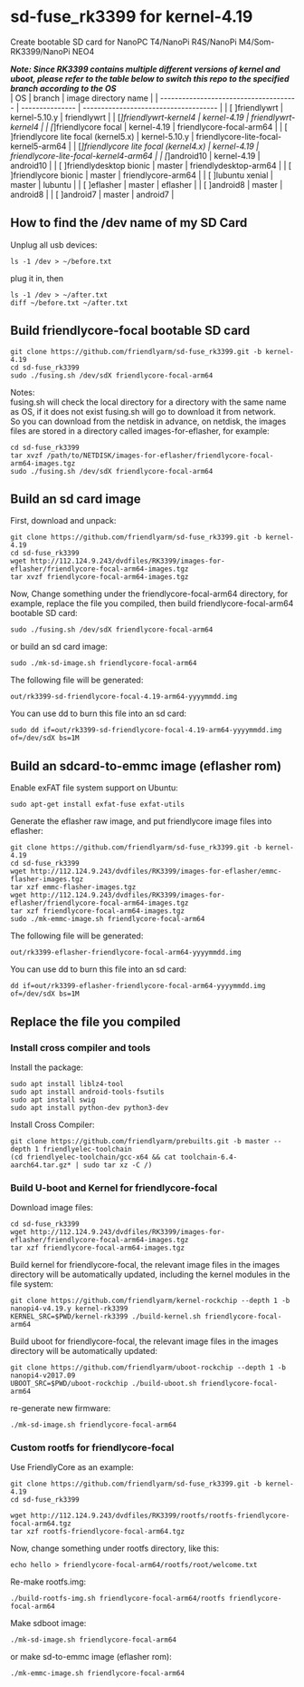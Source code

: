 # sd-fuse_rk3399 for kernel-4.19
Create bootable SD card for NanoPC T4/NanoPi R4S/NanoPi M4/Som-RK3399/NanoPi NEO4  
  
***Note: Since RK3399 contains multiple different versions of kernel and uboot, please refer to the table below to switch this repo to the specified branch according to the OS***  
| OS                                     | branch          | image directory name                  |
| -------------------------------------- | --------------- | ------------------------------------- |
| [ ]friendlywrt                         | kernel-5.10.y   | friendlywrt                           |
| [*]friendlywrt-kernel4                 | kernel-4.19     | friendlywrt-kernel4                   |
| [*]friendlycore focal                  | kernel-4.19     | friendlycore-focal-arm64              |
| [ ]friendlycore lite focal (kernel5.x) | kernel-5.10.y   | friendlycore-lite-focal-kernel5-arm64 |
| [*]friendlycore lite focal (kernel4.x) | kernel-4.19     | friendlycore-lite-focal-kernel4-arm64 |
| [*]android10                           | kernel-4.19     | android10                             |
| [ ]friendlydesktop bionic              | master          | friendlydesktop-arm64                 |
| [ ]friendlycore bionic                 | master          | friendlycore-arm64                    |
| [ ]lubuntu xenial                      | master          | lubuntu                               |
| [ ]eflasher                            | master          | eflasher                              |
| [ ]android8                            | master          | android8                              |
| [ ]android7                            | master          | android7                              |
  
## How to find the /dev name of my SD Card
Unplug all usb devices:
```
ls -1 /dev > ~/before.txt
```
plug it in, then
```
ls -1 /dev > ~/after.txt
diff ~/before.txt ~/after.txt
```

## Build friendlycore-focal bootable SD card
```
git clone https://github.com/friendlyarm/sd-fuse_rk3399.git -b kernel-4.19
cd sd-fuse_rk3399
sudo ./fusing.sh /dev/sdX friendlycore-focal-arm64
```
Notes:  
fusing.sh will check the local directory for a directory with the same name as OS, if it does not exist fusing.sh will go to download it from network.  
So you can download from the netdisk in advance, on netdisk, the images files are stored in a directory called images-for-eflasher, for example:
```
cd sd-fuse_rk3399
tar xvzf /path/to/NETDISK/images-for-eflasher/friendlycore-focal-arm64-images.tgz
sudo ./fusing.sh /dev/sdX friendlycore-focal-arm64
```

## Build an sd card image
First, download and unpack:
```
git clone https://github.com/friendlyarm/sd-fuse_rk3399.git -b kernel-4.19
cd sd-fuse_rk3399
wget http://112.124.9.243/dvdfiles/RK3399/images-for-eflasher/friendlycore-focal-arm64-images.tgz
tar xvzf friendlycore-focal-arm64-images.tgz
```
Now,  Change something under the friendlycore-focal-arm64 directory, 
for example, replace the file you compiled, then build friendlycore-focal-arm64 bootable SD card: 
```
sudo ./fusing.sh /dev/sdX friendlycore-focal-arm64
```
or build an sd card image:
```
sudo ./mk-sd-image.sh friendlycore-focal-arm64
```
The following file will be generated:  
```
out/rk3399-sd-friendlycore-focal-4.19-arm64-yyyymmdd.img
```
You can use dd to burn this file into an sd card:
```
sudo dd if=out/rk3399-sd-friendlycore-focal-4.19-arm64-yyyymmdd.img of=/dev/sdX bs=1M
```
## Build an sdcard-to-emmc image (eflasher rom)
Enable exFAT file system support on Ubuntu:
```
sudo apt-get install exfat-fuse exfat-utils
```
Generate the eflasher raw image, and put friendlycore image files into eflasher:
```
git clone https://github.com/friendlyarm/sd-fuse_rk3399.git -b kernel-4.19
cd sd-fuse_rk3399
wget http://112.124.9.243/dvdfiles/RK3399/images-for-eflasher/emmc-flasher-images.tgz
tar xzf emmc-flasher-images.tgz
wget http://112.124.9.243/dvdfiles/RK3399/images-for-eflasher/friendlycore-focal-arm64-images.tgz
tar xzf friendlycore-focal-arm64-images.tgz
sudo ./mk-emmc-image.sh friendlycore-focal-arm64
```
The following file will be generated:  
```
out/rk3399-eflasher-friendlycore-focal-arm64-yyyymmdd.img
```
You can use dd to burn this file into an sd card:
```
dd if=out/rk3399-eflasher-friendlycore-focal-arm64-yyyymmdd.img of=/dev/sdX bs=1M
```

## Replace the file you compiled

### Install cross compiler and tools

Install the package:
```
sudo apt install liblz4-tool
sudo apt install android-tools-fsutils
sudo apt install swig
sudo apt install python-dev python3-dev
```
Install Cross Compiler:
```
git clone https://github.com/friendlyarm/prebuilts.git -b master --depth 1 friendlyelec-toolchain
(cd friendlyelec-toolchain/gcc-x64 && cat toolchain-6.4-aarch64.tar.gz* | sudo tar xz -C /)
```

### Build U-boot and Kernel for friendlycore-focal
Download image files:
```
cd sd-fuse_rk3399
wget http://112.124.9.243/dvdfiles/RK3399/images-for-eflasher/friendlycore-focal-arm64-images.tgz
tar xzf friendlycore-focal-arm64-images.tgz
```
Build kernel for friendlycore-focal, the relevant image files in the images directory will be automatically updated, including the kernel modules in the file system:
```
git clone https://github.com/friendlyarm/kernel-rockchip --depth 1 -b nanopi4-v4.19.y kernel-rk3399
KERNEL_SRC=$PWD/kernel-rk3399 ./build-kernel.sh friendlycore-focal-arm64
```
Build uboot for friendlycore-focal, the relevant image files in the images directory will be automatically updated:
```
git clone https://github.com/friendlyarm/uboot-rockchip --depth 1 -b nanopi4-v2017.09
UBOOT_SRC=$PWD/uboot-rockchip ./build-uboot.sh friendlycore-focal-arm64
```
re-generate new firmware:
```
./mk-sd-image.sh friendlycore-focal-arm64
```

### Custom rootfs for friendlycore-focal
Use FriendlyCore as an example:
```
git clone https://github.com/friendlyarm/sd-fuse_rk3399.git -b kernel-4.19
cd sd-fuse_rk3399

wget http://112.124.9.243/dvdfiles/RK3399/rootfs/rootfs-friendlycore-focal-arm64.tgz
tar xzf rootfs-friendlycore-focal-arm64.tgz
```
Now,  change something under rootfs directory, like this:
```
echo hello > friendlycore-focal-arm64/rootfs/root/welcome.txt
```
Re-make rootfs.img:
```
./build-rootfs-img.sh friendlycore-focal-arm64/rootfs friendlycore-focal-arm64
```
Make sdboot image:
```
./mk-sd-image.sh friendlycore-focal-arm64
```
or make sd-to-emmc image (eflasher rom):
```
./mk-emmc-image.sh friendlycore-focal-arm64
```

